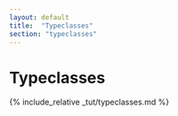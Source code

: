 ```yaml
---
layout: default
title:  "Typeclasses"
section: "typeclasses"
---
```


# Typeclasses

{% include_relative _tut/typeclasses.md %}
